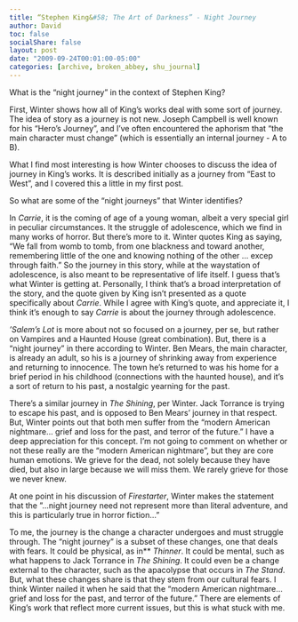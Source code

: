 ```yaml
---
title: “Stephen King&#58; The Art of Darkness” - Night Journey
author: David
toc: false
socialShare: false
layout: post
date: "2009-09-24T00:01:00-05:00"
categories: [archive, broken_abbey, shu_journal]
---
```


What is the “night journey” in the context of Stephen King?

First, Winter shows how all of King’s works deal with some sort of journey. The
idea of story as a journey is not new. Joseph Campbell is well known for his
“Hero’s Journey”, and I’ve often encountered the aphorism that “the main
character must change” (which is essentially an internal journey - A to B).

What I find most interesting is how Winter chooses to discuss the idea of
journey in King’s works. It is described initially as a journey from “East to
West”, and I covered this a little in my first post.

So what are some of the “night journeys” that Winter identifies?

In _Carrie_, it is the coming of age of a young woman, albeit a very special
girl in peculiar circumstances. It the struggle of adolescence, which we find in
many works of horror. But there’s more to it. Winter quotes King as saying, “We
fall from womb to tomb, from one blackness and toward another, remembering
little of the one and knowing nothing of the other … excep through faith.” So
the journey in this story, while at the waystation of adolescence, is also meant
to be representative of life itself. I guess that’s what Winter is getting at.
Personally, I think that’s a broad interpretation of the story, and the quote
given by King isn’t presented as a quote specifically about _Carrie_. While I
agree with King’s quote, and appreciate it, I think it’s enough to say _Carrie_
is about the journey through adolescence.

_’Salem’s Lot_ is more about not so focused on a journey, per se, but rather on
Vampires and a Haunted House (great combination). But, there is a “night
journey” in there according to Winter. Ben Mears, the main character, is already
an adult, so his is a journey of shrinking away from experience and returning to
innocence. The town he’s returned to was his home for a brief period in his
childhood (connections with the haunted house), and it’s a sort of return to his
past, a nostalgic yearning for the past.

There’s a similar journey in _The Shining_, per Winter. Jack Torrance is trying
to escape his past, and is opposed to Ben Mears’ journey in that respect. But,
Winter points out that both men suffer from the “modern American nightmare…
grief and loss for the past, and terror of the future.” I have a deep
appreciation for this concept. I’m not going to comment on whether or not these
really are the “modern American nightmare”, but they are core human emotions. We
grieve for the dead, not solely because they have died, but also in large
because we will miss them. We rarely grieve for those we never knew.

At one point in his discussion of _Firestarter_, Winter makes the statement that
the ”…night journey need not represent more than literal adventure, and this is
particularly true in horror fiction…”

To me, the journey is the change a character undergoes and must struggle
through. The “night journey” is a subset of these changes, one that deals with
fears. It could be physical, as in\*\* _Thinner_. It could be mental, such as
what happens to Jack Torrance in _The Shining_. It could even be a change
external to the character, such as the apacolypse that occurs in _The Stand_.
But, what these changes share is that they stem from our cultural fears. I think
Winter nailed it when he said that the “modern American nightmare… grief and
loss for the past, and terror of the future.” There are elements of King’s work
that reflect more current issues, but this is what stuck with me.
